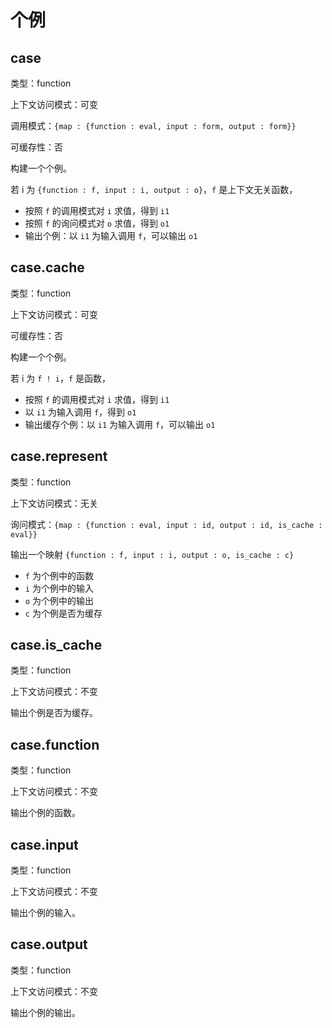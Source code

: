 # 个例

## case

类型：function

上下文访问模式：可变

调用模式：`{map : {function : eval, input : form, output : form}}`

可缓存性：否

构建一个个例。

若 i 为 `{function : f, input : i, output : o}`，`f` 是上下文无关函数，

- 按照 `f` 的调用模式对 `i` 求值，得到 `i1`
- 按照 `f` 的询问模式对 `o` 求值，得到 `o1`
- 输出个例：以 `i1` 为输入调用 `f`，可以输出 `o1`

## case.cache

类型：function

上下文访问模式：可变

可缓存性：否

构建一个个例。

若 i 为 `f ! i`，`f` 是函数，

- 按照 `f` 的调用模式对 `i` 求值，得到 `i1`
- 以 `i1` 为输入调用 `f`，得到 `o1`
- 输出缓存个例：以 `i1` 为输入调用 `f`，可以输出 `o1`

## case.represent

类型：function

上下文访问模式：无关

询问模式：`{map : {function : eval, input : id, output : id, is_cache : eval}}`

输出一个映射 `{function : f, input : i, output : o, is_cache : c}`

- `f` 为个例中的函数
- `i` 为个例中的输入
- `o` 为个例中的输出
- `c` 为个例是否为缓存

## case.is_cache

类型：function

上下文访问模式：不变

输出个例是否为缓存。

## case.function

类型：function

上下文访问模式：不变

输出个例的函数。

## case.input

类型：function

上下文访问模式：不变

输出个例的输入。

## case.output

类型：function

上下文访问模式：不变

输出个例的输出。
